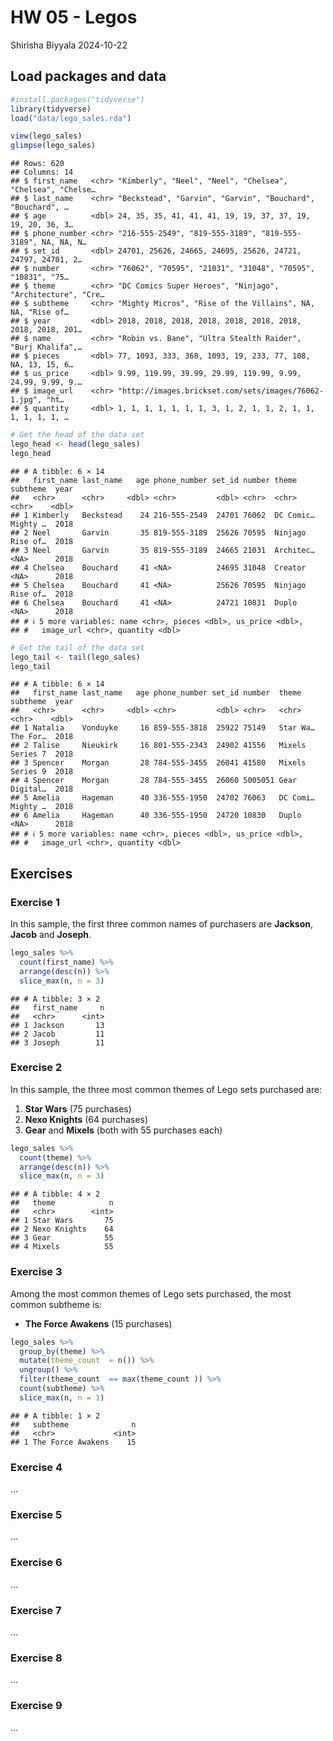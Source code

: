 HW 05 - Legos
================
Shirisha Biyyala
2024-10-22

## Load packages and data

``` r
#install.packages("tidyverse")
library(tidyverse)
load("data/lego_sales.rda")
```

``` r
view(lego_sales)
glimpse(lego_sales)
```

    ## Rows: 620
    ## Columns: 14
    ## $ first_name   <chr> "Kimberly", "Neel", "Neel", "Chelsea", "Chelsea", "Chelse…
    ## $ last_name    <chr> "Beckstead", "Garvin", "Garvin", "Bouchard", "Bouchard", …
    ## $ age          <dbl> 24, 35, 35, 41, 41, 41, 19, 19, 37, 37, 19, 19, 20, 36, 3…
    ## $ phone_number <chr> "216-555-2549", "819-555-3189", "819-555-3189", NA, NA, N…
    ## $ set_id       <dbl> 24701, 25626, 24665, 24695, 25626, 24721, 24797, 24701, 2…
    ## $ number       <chr> "76062", "70595", "21031", "31048", "70595", "10831", "75…
    ## $ theme        <chr> "DC Comics Super Heroes", "Ninjago", "Architecture", "Cre…
    ## $ subtheme     <chr> "Mighty Micros", "Rise of the Villains", NA, NA, "Rise of…
    ## $ year         <dbl> 2018, 2018, 2018, 2018, 2018, 2018, 2018, 2018, 2018, 201…
    ## $ name         <chr> "Robin vs. Bane", "Ultra Stealth Raider", "Burj Khalifa",…
    ## $ pieces       <dbl> 77, 1093, 333, 368, 1093, 19, 233, 77, 108, NA, 13, 15, 6…
    ## $ us_price     <dbl> 9.99, 119.99, 39.99, 29.99, 119.99, 9.99, 24.99, 9.99, 9.…
    ## $ image_url    <chr> "http://images.brickset.com/sets/images/76062-1.jpg", "ht…
    ## $ quantity     <dbl> 1, 1, 1, 1, 1, 1, 1, 3, 1, 2, 1, 1, 2, 1, 1, 1, 1, 1, 1, …

``` r
# Get the head of the data set
lego_head <- head(lego_sales)
lego_head
```

    ## # A tibble: 6 × 14
    ##   first_name last_name   age phone_number set_id number theme     subtheme  year
    ##   <chr>      <chr>     <dbl> <chr>         <dbl> <chr>  <chr>     <chr>    <dbl>
    ## 1 Kimberly   Beckstead    24 216-555-2549  24701 76062  DC Comic… Mighty …  2018
    ## 2 Neel       Garvin       35 819-555-3189  25626 70595  Ninjago   Rise of…  2018
    ## 3 Neel       Garvin       35 819-555-3189  24665 21031  Architec… <NA>      2018
    ## 4 Chelsea    Bouchard     41 <NA>          24695 31048  Creator   <NA>      2018
    ## 5 Chelsea    Bouchard     41 <NA>          25626 70595  Ninjago   Rise of…  2018
    ## 6 Chelsea    Bouchard     41 <NA>          24721 10831  Duplo     <NA>      2018
    ## # ℹ 5 more variables: name <chr>, pieces <dbl>, us_price <dbl>,
    ## #   image_url <chr>, quantity <dbl>

``` r
# Get the tail of the data set
lego_tail <- tail(lego_sales)
lego_tail
```

    ## # A tibble: 6 × 14
    ##   first_name last_name   age phone_number set_id number  theme    subtheme  year
    ##   <chr>      <chr>     <dbl> <chr>         <dbl> <chr>   <chr>    <chr>    <dbl>
    ## 1 Natalia    Vonduyke     16 859-555-3818  25922 75149   Star Wa… The For…  2018
    ## 2 Talise     Nieukirk     16 801-555-2343  24902 41556   Mixels   Series 7  2018
    ## 3 Spencer    Morgan       28 784-555-3455  26041 41580   Mixels   Series 9  2018
    ## 4 Spencer    Morgan       28 784-555-3455  26060 5005051 Gear     Digital…  2018
    ## 5 Amelia     Hageman      40 336-555-1950  24702 76063   DC Comi… Mighty …  2018
    ## 6 Amelia     Hageman      40 336-555-1950  24720 10830   Duplo    <NA>      2018
    ## # ℹ 5 more variables: name <chr>, pieces <dbl>, us_price <dbl>,
    ## #   image_url <chr>, quantity <dbl>

## Exercises

### Exercise 1

In this sample, the first three common names of purchasers are
**Jackson**, **Jacob** and **Joseph**.

``` r
lego_sales %>%
  count(first_name) %>%
  arrange(desc(n)) %>%
  slice_max(n, n = 3)
```

    ## # A tibble: 3 × 2
    ##   first_name     n
    ##   <chr>      <int>
    ## 1 Jackson       13
    ## 2 Jacob         11
    ## 3 Joseph        11

### Exercise 2

In this sample, the three most common themes of Lego sets purchased are:

1.  **Star Wars** (75 purchases)
2.  **Nexo Knights** (64 purchases)
3.  **Gear** and **Mixels** (both with 55 purchases each)

``` r
lego_sales %>%
  count(theme) %>%
  arrange(desc(n)) %>%
  slice_max(n, n = 3)
```

    ## # A tibble: 4 × 2
    ##   theme            n
    ##   <chr>        <int>
    ## 1 Star Wars       75
    ## 2 Nexo Knights    64
    ## 3 Gear            55
    ## 4 Mixels          55

### Exercise 3

Among the most common themes of Lego sets purchased, the most common
subtheme is:

- **The Force Awakens** (15 purchases)

``` r
lego_sales %>%
  group_by(theme) %>%
  mutate(theme_count  = n()) %>%  
  ungroup() %>%
  filter(theme_count  == max(theme_count )) %>%  
  count(subtheme) %>%
  slice_max(n, n = 1)
```

    ## # A tibble: 1 × 2
    ##   subtheme              n
    ##   <chr>             <int>
    ## 1 The Force Awakens    15

### Exercise 4

…

### Exercise 5

…

### Exercise 6

…

### Exercise 7

…

### Exercise 8

…

### Exercise 9

…
